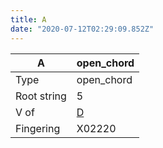 ```yaml
---
title: A
date: "2020-07-12T02:29:09.852Z"
---
```


|A|open_chord|
|---|---|
|Type|open_chord|
|Root string|5|
|V of|[D](../open_chord-d)|
|Fingering|X02220|

